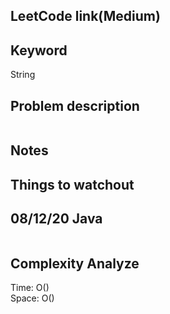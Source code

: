 ## LeetCode link(Medium)


## Keyword
String

## Problem description
```

```



## Notes


## Things to watchout

## 08/12/20 Java

```java


```
## Complexity Analyze
Time: O()       \
Space: O()
